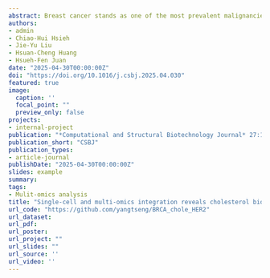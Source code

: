 ```yaml
---
abstract: Breast cancer stands as one of the most prevalent malignancies affecting women. Alterations in molecular pathways in cancer cells represent key regulatory disruptions that drive malignancy, influencing cancer cell survival, proliferation, and potentially modulating therapeutic responsiveness. Therefore, decoding the intricate molecular mechanisms and identifying novel therapeutic targets through systematic computational approaches are essential steps toward advancing effective breast cancer treatments. In this study, we developed an integrative computational framework that combines single-cell RNA sequencing (scRNA-seq) and multi-omics analyses to delineate the functional characteristics of malignant cell subsets in breast cancer patients. Our analyses revealed a significant correlation between cholesterol biosynthesis and HER2 expression in malignant breast cancer cells, supported by proteomics data, gene expression profiles, drug treatment scores, and cell-surface HER2 intensity measurements. Given previous evidence linking cholesterol biosynthesis to HER2 membrane dynamics, we proposed a combinatorial strategy targeting both pathways. Experimental validation through clonogenic and viability assays demonstrated that simultaneous inhibition of cholesterol biosynthesis (via statins) and HER2 (via Neratinib) synergistically reduced malignant breast cancer cells, even in HER2-negative contexts. Through systematic analysis of scRNA-seq and multi-omics data, our study computationally identified and experimentally validated cholesterol biosynthesis and HER2 as novel combinatorial therapeutic targets in breast cancer. This data-driven approach highlights the potential of leveraging multiple molecular profiling techniques to uncover previously unexplored treatment strategies.
authors:
- admin
- Chiao-Hui Hsieh
- Jie-Yu Liu
- Hsuan-Cheng Huang
- Hsueh-Fen Juan
date: "2025-04-30T00:00:00Z"
doi: "https://doi.org/10.1016/j.csbj.2025.04.030"
featured: true
image:
  caption: ''
  focal_point: ""
  preview_only: false
projects:
- internal-project
publication: "*Computational and Structural Biotechnology Journal* 27:1719-1731"
publication_short: "CSBJ"
publication_types:
- article-journal
publishDate: "2025-04-30T00:00:00Z"
slides: example
summary: 
tags:
- Mulit-omics analysis
title: "Single-cell and multi-omics integration reveals cholesterol biosynthesis as a synergistic target with HER2 in aggressive breast cancer"
url_code: "https://github.com/yangtseng/BRCA_chole_HER2"
url_dataset:
url_pdf: 
url_poster: 
url_project: ""
url_slides: ""
url_source: ''
url_video: ''
---
```


